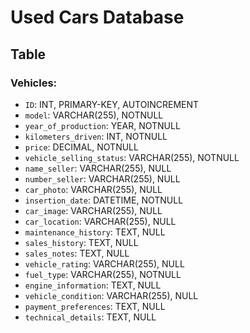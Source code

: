 # Used Cars Database

## Table

###  **Vehicles:**
   - `ID`: INT, PRIMARY-KEY, AUTOINCREMENT
   - `model`: VARCHAR(255), NOTNULL
   - `year_of_production`: YEAR, NOTNULL
   - `kilometers_driven`: INT, NOTNULL
   - `price`: DECIMAL, NOTNULL
   - `vehicle_selling_status`: VARCHAR(255), NOTNULL
   - `name_seller`: VARCHAR(255), NULL
   - `number_seller`: VARCHAR(255), NULL
   - `car_photo`: VARCHAR(255), NULL
   - `insertion_date`: DATETIME, NOTNULL
   - `car_image`: VARCHAR(255), NULL
   - `car_location`: VARCHAR(255), NULL
   - `maintenance_history`: TEXT, NULL
   - `sales_history`: TEXT, NULL
   - `sales_notes`: TEXT, NULL
   - `vehicle_rating`: VARCHAR(255), NULL
   - `fuel_type`: VARCHAR(255), NOTNULL
   - `engine_information`: TEXT, NULL
   - `vehicle_condition`: VARCHAR(255), NULL
   - `payment_preferences`: TEXT, NULL
   - `technical_details`: TEXT, NULL
